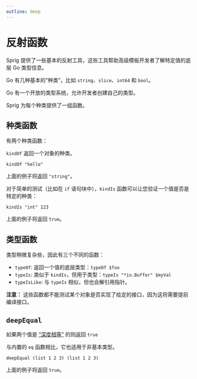 ```yaml
---
outline: deep
---
```


# 反射函数

Sprig 提供了一些基本的反射工具，这些工具帮助高级模板开发者了解特定值的底层 Go 类型信息。

Go 有几种基本的“种类”，比如 `string`、`slice`、`int64` 和 `bool`。

Go 有一个开放的类型系统，允许开发者创建自己的类型。

Sprig 为每个种类提供了一组函数。

## 种类函数

有两个种类函数：

`kindOf` 返回一个对象的种类。

```
kindOf "hello"
```

上面的例子将返回 `"string"`。

对于简单的测试（比如在 `if` 语句块中），`kindIs` 函数可以让您验证一个值是否是特定的种类：

```
kindIs "int" 123
```

上面的例子将返回 `true`。

## 类型函数

类型稍微复杂些，因此有三个不同的函数：

- `typeOf`: 返回一个值的底层类型：`typeOf $foo`
- `typeIs`: 类似于 `kindIs`，但用于类型：`typeIs "*io.Buffer" $myVal`
- `typeIsLike`: 与 `typeIs` 相似，但也会解引用指针。

**注意：** 这些函数都不能测试某个对象是否实现了给定的接口，因为这将需要提前编译接口。

## `deepEqual`

如果两个值是 [“深度相等”](https://golang.org/pkg/reflect/#DeepEqual) 的则返回 `true`

与内置的 `eq` 函数相比，它也适用于非基本类型。

```
deepEqual (list 1 2 3) (list 1 2 3)
```

上面的例子将返回 `true`。
